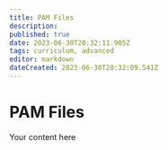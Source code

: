 ```yaml
---
title: PAM Files
description: 
published: true
date: 2023-06-30T20:32:11.905Z
tags: curriculum, advanced
editor: markdown
dateCreated: 2023-06-30T20:32:09.541Z
---
```


# PAM Files
Your content here